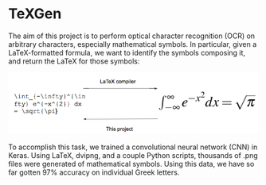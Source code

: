 # TeXGen

The aim of this project is to perform optical character recognition (OCR) on arbitrary characters, especially mathematical symbols. In particular, given a LaTeX-formatted formula, we want to identify the symbols composing it, and return the LaTeX for those symbols:

![text](diagram.png)

To accomplish this task, we trained a convolutional neural network (CNN) in Keras. Using LaTeX, dvipng, and a couple Python scripts, thousands of .png files were generated of mathematical symbols. Using this data, we have so far gotten 97% accuracy on individual Greek letters.
